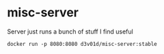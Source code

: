 # misc-server

Server just runs a bunch of stuff I find useful

```
docker run -p 8080:8080 d3v01d/misc-server:stable
